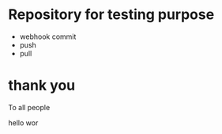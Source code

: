 # Repository for testing purpose

- webhook commit
- push 
- pull

# thank you

To all people

hello wor

